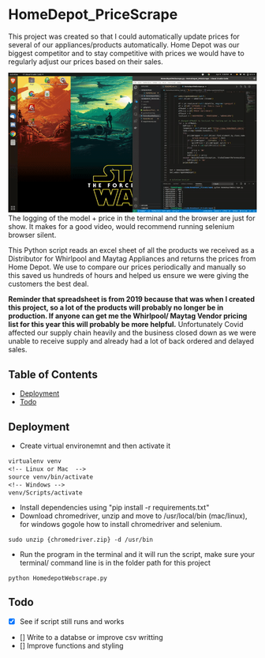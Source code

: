 # HomeDepot_PriceScrape
This project was created so that I could automatically update prices for several of our appliances/products automatically. Home Depot was our biggest competitor and to stay competitive with prices we would have to regularly adjust our prices based on their sales. 


![preview-vid](https://github.com/coronel08/HomeDepot_PriceScrape/blob/master/webscrape.gif)
The logging of the model + price in the terminal and the browser are just for show. It makes for a good video, would recommend running selenium browser silent.


This Python script reads an excel sheet of all the products we received as a Distributor for Whirlpool and Maytag Appliances and returns the prices from Home Depot. We use to compare our prices periodically and manually so this saved us hundreds of hours and helped us ensure we were giving the customers the best deal.

**Reminder that spreadsheet is from 2019 because that was when I created this project, so a lot of the products will probably no longer be in production. If anyone can get me the Whirlpool/ Maytag Vendor pricing list for this year this will probably be more helpful.**  Unfortunately Covid affected our supply chain heavily and the business closed down as we were unable to receive supply and already had a lot of back ordered and delayed sales.

## Table of Contents
* [Deployment](#deployment)
* [Todo](#todo)

## Deployment
* Create virtual environemnt and then activate it
```
virtualenv venv 
<!-- Linux or Mac  -->
source venv/bin/activate
<!-- Windows -->
venv/Scripts/activate
```
* Install dependencies using "pip install -r requirements.txt"
* Download chromedriver, unzip and move to /usr/local/bin (mac/linux), for windows gogole how to install chromedriver and selenium.
```
sudo unzip {chromedriver.zip} -d /usr/bin
```
* Run the program in the terminal and it will run the script, make sure your terminal/ command line is in the folder path for this project
```
python HomedepotWebscrape.py
```

## Todo
* [x] See if script still runs and works
* [] Write to a databse or improve csv writting
* [] Improve functions and styling 
